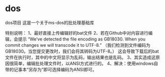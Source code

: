 # dos
dos项目
这是一个关于ms-dos的批处理基础库


特别说明：
1、最好直接上传编辑好的bat文件
2、若在Github中对内容进行编辑，会提示
  “We’ve detected the file encoding as GB18030. When you commit changes we will transcode it to UTF-8.”
  （我们检测到文件编码为GB18030。当您提交更改时，我们会将其转码为UTF-8。）
  这会导致下载后的bat文件在执行时，其中的中文将显示为乱码，输出结果也是乱码。
3、其实造成这原因很简单，编辑批处理文件时，以ANSI方式进行的。
4、解决：使用windows自带的记事本“另存为”即可选择编码为ANSI即可。
